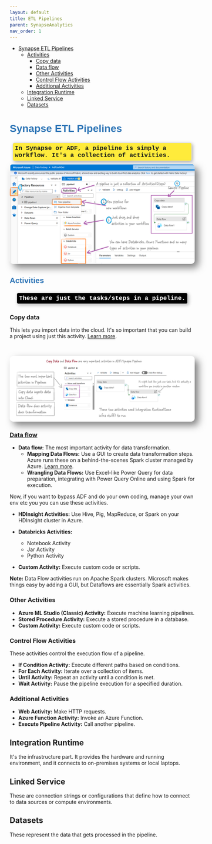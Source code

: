 ```yaml
---
layout: default
title: ETL Pipelines
parent: SynapseAnalytics
nav_order: 1
---
```


- [Synapse ETL Pipelines](#synapse-etl-pipelines)
  - [Activities](#activities)
    - [Copy data](#copy-data)
    - [Data flow](#data-flow)
    - [Other Activities](#other-activities)
    - [Control Flow Activities](#control-flow-activities)
    - [Additional Activities](#additional-activities)
  - [Integration Runtime](#integration-runtime)
  - [Linked Service](#linked-service)
  - [Datasets](#datasets)

#  <span style="font-family: 'Trebuchet MS', Helvetica, sans-serif; color: #2E75B6;font-size: 2.0 em">Synapse ETL Pipelines</span>


<div style="display: flex; justify-content: center; align-items: center; margin: 5px;">
    <div style="padding: 5px; border: 1px solid #ddd; box-shadow: 3px 3px 10px rgba(0, 0, 0, 0.3); border-radius: 5px; background-color: #ffeb3b; margin: 3px;font-family: 'Comic Sans MS', sans-serif;">
        <span style="font-size: 1.2em; font-weight: bold;font-family: 'Courier New', Courier, monospace;">In Synapse or ADF, a pipeline is simply a workflow. It's a collection of activities.</span>
    </div>
</div>


<img src="images/custom-image-2024-07-28-17-29-43.png" style="box-shadow: 10px 10px 20px rgba(0, 0, 0, 0.5); border: none; border-radius: 10px;">


##  <span style="font-family: 'Trebuchet MS', Helvetica, sans-serif; color: #2E75B6;">Activities</span>

<div style="display: flex; justify-content: center; align-items: center; margin: 5px;">
    <div style="padding: 5px; border: 1px solid #ddd; box-shadow: 3px 3px 10px rgba(0, 0, 0, 0.3); border-radius: 5px; background-color: #000000; margin: 3px;font-family: 'Comic Sans MS', sans-serif;">
        <span style="font-size: 1.2em;color: #fff; font-weight: bold;font-family: 'Courier New', Courier, monospace;">These are just the tasks/steps in a pipeline.</span>
    </div>
</div>


### Copy data 

This lets you import data into the cloud. It's so important that you can build a project using just this activity. [Learn more](https://learn.microsoft.com/en-us/azure/data-factory/copy-activity-overview).

![]()


<img src="images/custom-image-2024-07-28-17-53-39.png" style="box-shadow: 10px 10px 20px rgba(0, 0, 0, 0.5); border: none; border-radius: 10px;">


### [Data flow](https://learn.microsoft.com/en-us/azure/data-factory/transform-data)
- **Data flow:** The most important activity for data transformation.
  - **Mapping Data Flows:** Use a GUI to create data transformation steps. Azure runs these on a behind-the-scenes Spark cluster managed by Azure. [Learn more](https://learn.microsoft.com/en-us/training/modules/code-free-transformation-scale/4-author-azure-data-factory-mapping-data-flow).
  - **Wrangling Data Flows:** Use Excel-like Power Query for data preparation, integrating with Power Query Online and using Spark for execution.

Now, if you want to bypass ADF and do your own coding, manage your own env etc you you can use these activities.

- **HDInsight Activities:** Use Hive, Pig, MapReduce, or Spark on your HDInsight cluster in Azure.

- **Databricks Activities:**
  - Notebook Activity
  - Jar Activity
  - Python Activity

- **Custom Activity:** Execute custom code or scripts.

**Note:** Data Flow activities run on Apache Spark clusters. Microsoft makes things easy by adding a GUI, but Dataflows are essentially Spark activities.

### Other Activities
- **Azure ML Studio (Classic) Activity:** Execute machine learning pipelines.
- **Stored Procedure Activity:** Execute a stored procedure in a database.
- **Custom Activity:** Execute custom code or scripts.

### Control Flow Activities
These activities control the execution flow of a pipeline.

- **If Condition Activity:** Execute different paths based on conditions.
- **For Each Activity:** Iterate over a collection of items.
- **Until Activity:** Repeat an activity until a condition is met.
- **Wait Activity:** Pause the pipeline execution for a specified duration.

### Additional Activities
- **Web Activity:** Make HTTP requests.
- **Azure Function Activity:** Invoke an Azure Function.
- **Execute Pipeline Activity:** Call another pipeline.

 
## Integration Runtime
It's the infrastructure part. It provides the hardware and running environment, and it connects to on-premises systems or local laptops.

## Linked Service

These are connection strings or configurations that define how to connect to data sources or compute environments.

## Datasets
These represent the data that gets processed in the pipeline.

